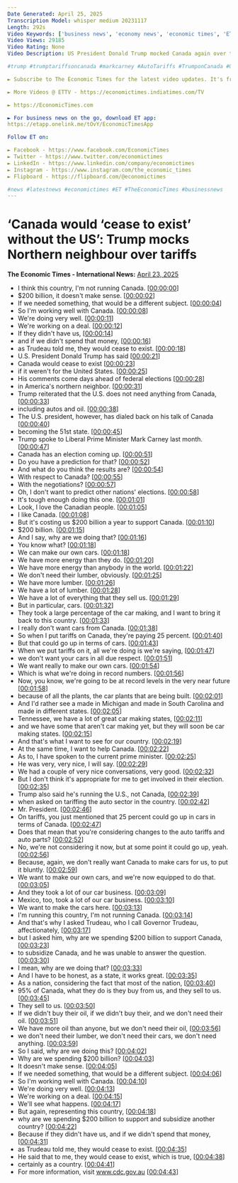 ```yaml
---
Date Generated: April 25, 2025
Transcription Model: whisper medium 20231117
Length: 292s
Video Keywords: ['business news', 'economy news', 'economic times', 'ET Markets', 'ET', 'latest news', 'news today', 'news', 'trending', 'viral', 'trending videos', 'viral videos', 'trending news', 'big news', 'trump', 'trump tariffs on canada', 'Donald Trump', 'Canada', 'US-Canada relations', 'auto sector', 'auto tariffs', '25% tariffs', 'Trump mocks Canada', 'USMCA', 'Canadian cars', 'Canadian energy', 'Canadian lumber', 'Canada general election', 'April 28 election', 'trade war', 'US tariffs', 'Canada retaliation', 'energy policy', 'North American trade']
Video Views: 29185
Video Rating: None
Video Description: US President Donald Trump mocked Canada again over tariffs, especially on the auto sector. He said tariffs could go up from 25%, saying the States do not need Canada’s  cars, energy or lumber. He was also asked on Canada’s general elections on April 28.

#trump #trumptariffsoncanada #markcarney #AutoTariffs #TrumponCanada #USCanadaTrade #DonaldTrumpSpeech #CanadaElections2025  #TradeWar #USMCA #TrumpTariffs #CanadaUSRelations #April28Election #CanadaPolitics #TrumpMockingCanada #AutoSectorNews #EnergyPolicy #LumberTrade #NorthAmericaTrade #TrumpNews #CanadianEconomy #CanadaElection2025

► Subscribe to The Economic Times for the latest video updates. It's free! - https://www.youtube.com/TheEconomicTimes?sub_confirmation=1

► More Videos @ ETTV - https://economictimes.indiatimes.com/TV

► https://EconomicTimes.com

► For business news on the go, download ET app:
https://etapp.onelink.me/tOvY/EconomicTimesApp

Follow ET on:

► Facebook - https://www.facebook.com/EconomicTimes 
► Twitter - https://www.twitter.com/economictimes
► LinkedIn - https://www.linkedin.com/company/economictimes
► Instagram - https://www.instagram.com/the_economic_times
► Flipboard - https://flipboard.com/@economictimes

#news #latestnews #economictimes #ET #TheEconomicTimes #businessnews
---
```


# ‘Canada would ‘cease to exist’ without the US’: Trump mocks Northern neighbour over tariffs
**The Economic Times - International News:** [April 23, 2025](https://www.youtube.com/watch?v=kg3fCToGPjU)
*  I think this country, I'm not running Canada. [[00:00:00](https://www.youtube.com/watch?v=kg3fCToGPjU&t=0.0s)]
*  $200 billion, it doesn't make sense. [[00:00:02](https://www.youtube.com/watch?v=kg3fCToGPjU&t=2.0s)]
*  If we needed something, that would be a different subject. [[00:00:04](https://www.youtube.com/watch?v=kg3fCToGPjU&t=4.24s)]
*  So I'm working well with Canada. [[00:00:08](https://www.youtube.com/watch?v=kg3fCToGPjU&t=8.120000000000001s)]
*  We're doing very well. [[00:00:11](https://www.youtube.com/watch?v=kg3fCToGPjU&t=11.32s)]
*  We're working on a deal. [[00:00:12](https://www.youtube.com/watch?v=kg3fCToGPjU&t=12.6s)]
*  If they didn't have us, [[00:00:14](https://www.youtube.com/watch?v=kg3fCToGPjU&t=14.120000000000001s)]
*  and if we didn't spend that money, [[00:00:16](https://www.youtube.com/watch?v=kg3fCToGPjU&t=16.12s)]
*  as Trudeau told me, they would cease to exist. [[00:00:18](https://www.youtube.com/watch?v=kg3fCToGPjU&t=18.52s)]
*  U.S. President Donald Trump has said [[00:00:21](https://www.youtube.com/watch?v=kg3fCToGPjU&t=21.080000000000002s)]
*  Canada would cease to exist [[00:00:23](https://www.youtube.com/watch?v=kg3fCToGPjU&t=23.240000000000002s)]
*  if it weren't for the United States. [[00:00:25](https://www.youtube.com/watch?v=kg3fCToGPjU&t=25.96s)]
*  His comments come days ahead of federal elections [[00:00:28](https://www.youtube.com/watch?v=kg3fCToGPjU&t=28.4s)]
*  in America's northern neighbor. [[00:00:31](https://www.youtube.com/watch?v=kg3fCToGPjU&t=31.48s)]
*  Trump reiterated that the U.S. does not need anything from Canada, [[00:00:33](https://www.youtube.com/watch?v=kg3fCToGPjU&t=33.68s)]
*  including autos and oil. [[00:00:38](https://www.youtube.com/watch?v=kg3fCToGPjU&t=38.68s)]
*  The U.S. president, however, has dialed back on his talk of Canada [[00:00:40](https://www.youtube.com/watch?v=kg3fCToGPjU&t=40.92s)]
*  becoming the 51st state. [[00:00:45](https://www.youtube.com/watch?v=kg3fCToGPjU&t=45.36s)]
*  Trump spoke to Liberal Prime Minister Mark Carney last month. [[00:00:47](https://www.youtube.com/watch?v=kg3fCToGPjU&t=47.64s)]
*  Canada has an election coming up. [[00:00:51](https://www.youtube.com/watch?v=kg3fCToGPjU&t=51.08s)]
*  Do you have a prediction for that? [[00:00:52](https://www.youtube.com/watch?v=kg3fCToGPjU&t=52.92s)]
*  And what do you think the results are? [[00:00:54](https://www.youtube.com/watch?v=kg3fCToGPjU&t=54.760000000000005s)]
*  With respect to Canada? [[00:00:55](https://www.youtube.com/watch?v=kg3fCToGPjU&t=55.96s)]
*  With the negotiations? [[00:00:57](https://www.youtube.com/watch?v=kg3fCToGPjU&t=57.239999999999995s)]
*  Oh, I don't want to predict other nations' elections. [[00:00:58](https://www.youtube.com/watch?v=kg3fCToGPjU&t=58.04s)]
*  It's tough enough doing this one. [[00:01:01](https://www.youtube.com/watch?v=kg3fCToGPjU&t=61.839999999999996s)]
*  Look, I love the Canadian people. [[00:01:05](https://www.youtube.com/watch?v=kg3fCToGPjU&t=65.4s)]
*  I like Canada. [[00:01:08](https://www.youtube.com/watch?v=kg3fCToGPjU&t=68.2s)]
*  But it's costing us $200 billion a year to support Canada. [[00:01:10](https://www.youtube.com/watch?v=kg3fCToGPjU&t=70.03999999999999s)]
*  $200 billion. [[00:01:15](https://www.youtube.com/watch?v=kg3fCToGPjU&t=75.2s)]
*  And I say, why are we doing that? [[00:01:16](https://www.youtube.com/watch?v=kg3fCToGPjU&t=76.88s)]
*  You know what? [[00:01:18](https://www.youtube.com/watch?v=kg3fCToGPjU&t=78.28s)]
*  We can make our own cars. [[00:01:18](https://www.youtube.com/watch?v=kg3fCToGPjU&t=78.68s)]
*  We have more energy than they do. [[00:01:20](https://www.youtube.com/watch?v=kg3fCToGPjU&t=80.64s)]
*  We have more energy than anybody in the world. [[00:01:22](https://www.youtube.com/watch?v=kg3fCToGPjU&t=82.44s)]
*  We don't need their lumber, obviously. [[00:01:25](https://www.youtube.com/watch?v=kg3fCToGPjU&t=85.24s)]
*  We have more lumber. [[00:01:26](https://www.youtube.com/watch?v=kg3fCToGPjU&t=86.92s)]
*  We have a lot of lumber. [[00:01:28](https://www.youtube.com/watch?v=kg3fCToGPjU&t=88.44s)]
*  We have a lot of everything that they sell us. [[00:01:29](https://www.youtube.com/watch?v=kg3fCToGPjU&t=89.75999999999999s)]
*  But in particular, cars. [[00:01:32](https://www.youtube.com/watch?v=kg3fCToGPjU&t=92.47999999999999s)]
*  They took a large percentage of the car making, and I want to bring it back to this country. [[00:01:33](https://www.youtube.com/watch?v=kg3fCToGPjU&t=93.88s)]
*  I really don't want cars from Canada. [[00:01:38](https://www.youtube.com/watch?v=kg3fCToGPjU&t=98.24s)]
*  So when I put tariffs on Canada, they're paying 25 percent. [[00:01:40](https://www.youtube.com/watch?v=kg3fCToGPjU&t=100.56s)]
*  But that could go up in terms of cars. [[00:01:43](https://www.youtube.com/watch?v=kg3fCToGPjU&t=103.6s)]
*  When we put tariffs on it, all we're doing is we're saying, [[00:01:47](https://www.youtube.com/watch?v=kg3fCToGPjU&t=107.56s)]
*  we don't want your cars in all due respect. [[00:01:51](https://www.youtube.com/watch?v=kg3fCToGPjU&t=111.44s)]
*  We want really to make our own cars. [[00:01:54](https://www.youtube.com/watch?v=kg3fCToGPjU&t=114.67999999999999s)]
*  Which is what we're doing in record numbers. [[00:01:56](https://www.youtube.com/watch?v=kg3fCToGPjU&t=116.76s)]
*  Now, you know, we're going to be at record levels in the very near future [[00:01:58](https://www.youtube.com/watch?v=kg3fCToGPjU&t=118.6s)]
*  because of all the plants, the car plants that are being built. [[00:02:01](https://www.youtube.com/watch?v=kg3fCToGPjU&t=121.52s)]
*  And I'd rather see a made in Michigan and made in South Carolina and made in different states. [[00:02:05](https://www.youtube.com/watch?v=kg3fCToGPjU&t=125.16s)]
*  Tennessee, we have a lot of great car making states, [[00:02:11](https://www.youtube.com/watch?v=kg3fCToGPjU&t=131.2s)]
*  and we have some that aren't car making yet, but they will soon be car making states. [[00:02:15](https://www.youtube.com/watch?v=kg3fCToGPjU&t=135.36s)]
*  And that's what I want to see for our country. [[00:02:19](https://www.youtube.com/watch?v=kg3fCToGPjU&t=139.68s)]
*  At the same time, I want to help Canada. [[00:02:22](https://www.youtube.com/watch?v=kg3fCToGPjU&t=142.72s)]
*  As to, I have spoken to the current prime minister. [[00:02:25](https://www.youtube.com/watch?v=kg3fCToGPjU&t=145.64s)]
*  He was very, very nice, I will say. [[00:02:29](https://www.youtube.com/watch?v=kg3fCToGPjU&t=149.92s)]
*  We had a couple of very nice conversations, very good. [[00:02:32](https://www.youtube.com/watch?v=kg3fCToGPjU&t=152.2s)]
*  But I don't think it's appropriate for me to get involved in their election. [[00:02:35](https://www.youtube.com/watch?v=kg3fCToGPjU&t=155.35999999999999s)]
*  Trump also said he's running the U.S., not Canada, [[00:02:39](https://www.youtube.com/watch?v=kg3fCToGPjU&t=159.07999999999998s)]
*  when asked on tariffing the auto sector in the country. [[00:02:42](https://www.youtube.com/watch?v=kg3fCToGPjU&t=162.92s)]
*  Mr. President. [[00:02:46](https://www.youtube.com/watch?v=kg3fCToGPjU&t=166.4s)]
*  On tariffs, you just mentioned that 25 percent could go up in cars in terms of Canada. [[00:02:47](https://www.youtube.com/watch?v=kg3fCToGPjU&t=167.28s)]
*  Does that mean that you're considering changes to the auto tariffs and auto parts? [[00:02:52](https://www.youtube.com/watch?v=kg3fCToGPjU&t=172.64s)]
*  No, we're not considering it now, but at some point it could go up, yeah. [[00:02:56](https://www.youtube.com/watch?v=kg3fCToGPjU&t=176.23999999999998s)]
*  Because, again, we don't really want Canada to make cars for us, to put it bluntly. [[00:02:59](https://www.youtube.com/watch?v=kg3fCToGPjU&t=179.16s)]
*  We want to make our own cars, and we're now equipped to do that. [[00:03:05](https://www.youtube.com/watch?v=kg3fCToGPjU&t=185.0s)]
*  And they took a lot of our car business. [[00:03:09](https://www.youtube.com/watch?v=kg3fCToGPjU&t=189.04s)]
*  Mexico, too, took a lot of our car business. [[00:03:10](https://www.youtube.com/watch?v=kg3fCToGPjU&t=190.84s)]
*  We want to make the cars here. [[00:03:13](https://www.youtube.com/watch?v=kg3fCToGPjU&t=193.0s)]
*  I'm running this country, I'm not running Canada. [[00:03:14](https://www.youtube.com/watch?v=kg3fCToGPjU&t=194.4s)]
*  And that's why I asked Trudeau, who I call Governor Trudeau, affectionately, [[00:03:17](https://www.youtube.com/watch?v=kg3fCToGPjU&t=197.44s)]
*  but I asked him, why are we spending $200 billion to support Canada, [[00:03:23](https://www.youtube.com/watch?v=kg3fCToGPjU&t=203.64000000000001s)]
*  to subsidize Canada, and he was unable to answer the question. [[00:03:30](https://www.youtube.com/watch?v=kg3fCToGPjU&t=210.28s)]
*  I mean, why are we doing that? [[00:03:33](https://www.youtube.com/watch?v=kg3fCToGPjU&t=213.20000000000002s)]
*  And I have to be honest, as a state, it works great. [[00:03:35](https://www.youtube.com/watch?v=kg3fCToGPjU&t=215.08s)]
*  As a nation, considering the fact that most of the nation, [[00:03:40](https://www.youtube.com/watch?v=kg3fCToGPjU&t=220.08s)]
*  95% of Canada, what they do is they buy from us, and they sell to us. [[00:03:45](https://www.youtube.com/watch?v=kg3fCToGPjU&t=225.20000000000002s)]
*  They sell to us. [[00:03:50](https://www.youtube.com/watch?v=kg3fCToGPjU&t=230.24s)]
*  If we didn't buy their oil, if we didn't buy their, and we don't need their oil. [[00:03:51](https://www.youtube.com/watch?v=kg3fCToGPjU&t=231.24s)]
*  We have more oil than anyone, but we don't need their oil, [[00:03:56](https://www.youtube.com/watch?v=kg3fCToGPjU&t=236.36s)]
*  we don't need their lumber, we don't need their cars, we don't need anything. [[00:03:59](https://www.youtube.com/watch?v=kg3fCToGPjU&t=239.04000000000002s)]
*  So I said, why are we doing this? [[00:04:02](https://www.youtube.com/watch?v=kg3fCToGPjU&t=242.04000000000002s)]
*  Why are we spending $200 billion? [[00:04:03](https://www.youtube.com/watch?v=kg3fCToGPjU&t=243.88s)]
*  It doesn't make sense. [[00:04:05](https://www.youtube.com/watch?v=kg3fCToGPjU&t=245.88s)]
*  If we needed something, that would be a different subject. [[00:04:06](https://www.youtube.com/watch?v=kg3fCToGPjU&t=246.72s)]
*  So I'm working well with Canada. [[00:04:10](https://www.youtube.com/watch?v=kg3fCToGPjU&t=250.60000000000002s)]
*  We're doing very well. [[00:04:13](https://www.youtube.com/watch?v=kg3fCToGPjU&t=253.84s)]
*  We're working on a deal. [[00:04:15](https://www.youtube.com/watch?v=kg3fCToGPjU&t=255.08s)]
*  We'll see what happens. [[00:04:17](https://www.youtube.com/watch?v=kg3fCToGPjU&t=257.40000000000003s)]
*  But again, representing this country, [[00:04:18](https://www.youtube.com/watch?v=kg3fCToGPjU&t=258.40000000000003s)]
*  why are we spending $200 billion to support and subsidize another country? [[00:04:22](https://www.youtube.com/watch?v=kg3fCToGPjU&t=262.28000000000003s)]
*  Because if they didn't have us, and if we didn't spend that money, [[00:04:31](https://www.youtube.com/watch?v=kg3fCToGPjU&t=271.0s)]
*  as Trudeau told me, they would cease to exist. [[00:04:35](https://www.youtube.com/watch?v=kg3fCToGPjU&t=275.76s)]
*  He said that to me, they would cease to exist, which is true, [[00:04:38](https://www.youtube.com/watch?v=kg3fCToGPjU&t=278.44s)]
*  certainly as a country. [[00:04:41](https://www.youtube.com/watch?v=kg3fCToGPjU&t=281.76s)]
*  For more information, visit www.cdc.gov.au [[00:04:43](https://www.youtube.com/watch?v=kg3fCToGPjU&t=283.8s)]
